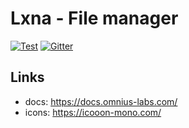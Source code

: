 # Lxna - File manager

[![Test](https://github.com/omnius-labs/lxna/actions/workflows/test.yml/badge.svg)](https://github.com/omnius-labs/lxna/actions/workflows/test.yml)
[![Gitter](https://badges.gitter.im/omnius-labs.svg)](https://gitter.im/omnius-labs/community)

## Links

- docs: https://docs.omnius-labs.com/
- icons: https://icooon-mono.com/
